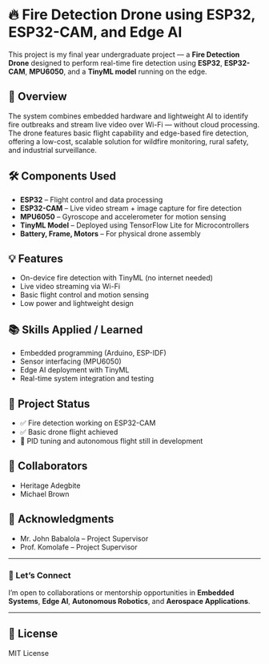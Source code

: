 # 🔥 Fire Detection Drone using ESP32, ESP32-CAM, and Edge AI

This project is my final year undergraduate project — a **Fire Detection Drone** designed to perform real-time fire detection using **ESP32**, **ESP32-CAM**, **MPU6050**, and a **TinyML model** running on the edge.

## 🚀 Overview

The system combines embedded hardware and lightweight AI to identify fire outbreaks and stream live video over Wi-Fi — without cloud processing. The drone features basic flight capability and edge-based fire detection, offering a low-cost, scalable solution for wildfire monitoring, rural safety, and industrial surveillance.

## 🛠️ Components Used
- **ESP32** – Flight control and data processing  
- **ESP32-CAM** – Live video stream + image capture for fire detection  
- **MPU6050** – Gyroscope and accelerometer for motion sensing  
- **TinyML Model** – Deployed using TensorFlow Lite for Microcontrollers  
- **Battery, Frame, Motors** – For physical drone assembly

## 💡 Features
- On-device fire detection with TinyML (no internet needed)  
- Live video streaming via Wi-Fi  
- Basic flight control and motion sensing  
- Low power and lightweight design

## 📚 Skills Applied / Learned
- Embedded programming (Arduino, ESP-IDF)  
- Sensor interfacing (MPU6050)  
- Edge AI deployment with TinyML  
- Real-time system integration and testing

## 🚧 Project Status
- ✅ Fire detection working on ESP32-CAM  
- ✅ Basic drone flight achieved  
- 🔄 PID tuning and autonomous flight still in development

## 🤝 Collaborators
- Heritage Adegbite  
- Michael Brown

## 🙏 Acknowledgments
- Mr. John Babalola – Project Supervisor  
- Prof. Komolafe – Project Supervisor  




---

### 💬 Let’s Connect
I’m open to collaborations or mentorship opportunities in **Embedded Systems**, **Edge AI**, **Autonomous Robotics**, and **Aerospace Applications**.

---

## 🔖 License
MIT License
